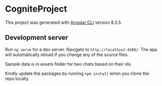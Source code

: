 # CogniteProject

This project was generated with [Angular CLI](https://github.com/angular/angular-cli) version 8.3.5.

## Development server

Run `ng serve` for a dev server. Navigate to `http://localhost:4200/`. The app will automatically reload if you change any of the source files.

Sample data is in assets folder for two chats based on their ids.

Kindly update the packages by running `npm install` when you clone the repo locally. 
